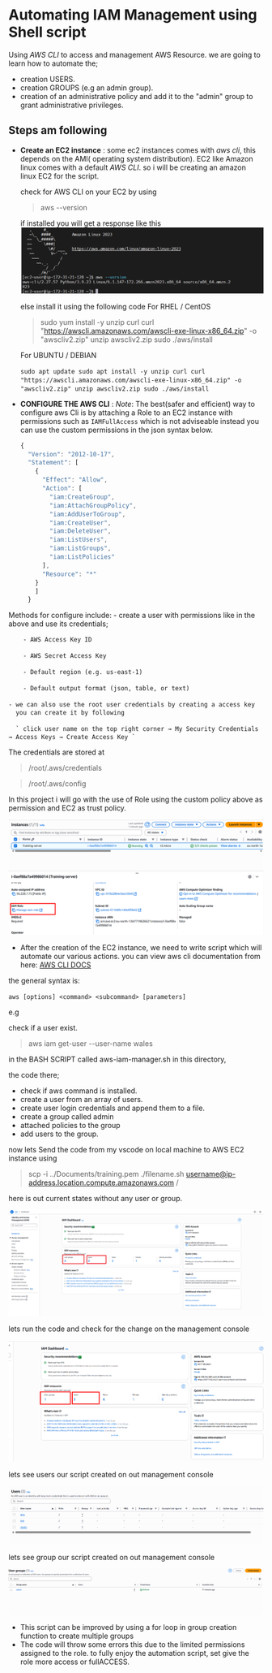 # Automating IAM Management using Shell script

Using *AWS CLI* to access and management AWS Resource.
we are going to learn how to automate the;
 - creation USERS.
 - creation GROUPS (e.g an admin group).
 - creation of an administrative policy and add it to the "admin" group to grant administrative privileges.
 

 ## Steps am following

 - **Create an EC2 instance** :
     some ec2 instances comes with *aws cli*, this depends on the AMI( operating system distribution). EC2 like Amazon linux comes with a default *AWS CLI*. so i will be creating an amazon linux EC2 for the script.

     check for AWS CLI on your EC2 by using 
     > aws --version

     if installed you will get a response like this 
     ![aws cli is installed](./images/aws-version.png)

     else install it using the following code
     For RHEL / CentOS
     > sudo yum install -y unzip curl
     > curl "https://awscli.amazonaws.com/awscli-exe-linux-x86_64.zip" -o "awscliv2.zip"
     > unzip awscliv2.zip
     > sudo ./aws/install

    For UBUNTU / DEBIAN

    `
    sudo apt update
    sudo apt install -y unzip curl
    curl "https://awscli.amazonaws.com/awscli-exe-linux-x86_64.zip" -o "awscliv2.zip"
    unzip awscliv2.zip
    sudo ./aws/install
    `

- **CONFIGURE THE AWS CLI** : 
    *Note*: The best(safer and efficient) way to configure aws Cli is by attaching a Role to an EC2 instance with permissions such as `IAMFullAccess` which is not adviseable instead you can use the custom permissions in the json syntax below.
    ```javascript
    {
      "Version": "2012-10-17",
      "Statement": [
        {
          "Effect": "Allow",
          "Action": [
            "iam:CreateGroup",
            "iam:AttachGroupPolicy",
            "iam:AddUserToGroup",
            "iam:CreateUser",
            "iam:DeleteUser",
            "iam:ListUsers",
            "iam:ListGroups",
            "iam:ListPolicies"
          ],
          "Resource": "*"
        }
        ]
      }

    ```
Methods for configure include:
    - create a user with permissions like in the above and use its credentials;

        - AWS Access Key ID

        - AWS Secret Access Key

        - Default region (e.g. us-east-1)

        - Default output format (json, table, or text)
    
    - we can also use the root user credentials by creating a access key 
      you can create it by following  
      
      ` click user name on the top right corner → My Security Credentials → Access Keys → Create Access Key `

    
The credentials are stored at

>  /root/.aws/credentials

>  /root/.aws/config

In this project i will go with the use of Role using the custom policy above as permission and EC2 as trust policy.

![attached a role to EC2 for the management of iam](./images/attached-role-ec2.png)

- After the creation of the EC2 instance, we need to write script which will automate our various actions. 
 you can view aws cli documentation from here: [AWS CLI DOCS](https://docs.aws.amazon.com/cli/latest/reference/)

 the general syntax is:

 ` aws [options] <command> <subcommand> [parameters] `

 e.g

check if a user exist.

 > aws iam get-user --user-name wales

 in the BASH SCRIPT called aws-iam-manager.sh in this directory,

 the code there;

  - check if aws command is installed. 
  - create a user from an array of users.
  - create user login credentials and append them to a file.
  - create a group called admin
  - attached policies to the group 
  - add users to the group.

now lets Send the code from my vscode on local machine to AWS EC2 instance using

> scp -i ../Documents/training.pem ./filename.sh username@ip-address.location.compute.amazonaws.com /

here is out current states without any user or group.

![no group or user created yet](./images/Snipaste_2025-08-28_04-19-46.png)
  
lets run the code and check for the change on the management console

![Created three users and a group using a script](./images/user-automatically-created.png)

lets see users our script created on out management console

![show charlie, bob and alice as users from management console](./images/users-created-list.png)

lets see group our script created on out management console

![group created](./images/group-created.png)

- This script can be improved by using a for loop in group creation function to create multiple groups 
- The code will throw some errors this due to the limited permissions assigned to the role. to fully enjoy
the automation script, set give the role more access or fullACCESS. 